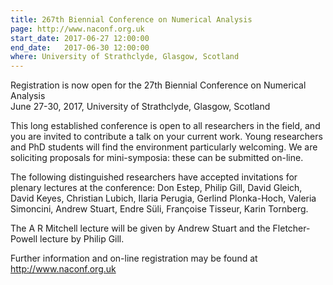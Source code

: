 ```yaml
---
title: 267th Biennial Conference on Numerical Analysis
page: http://www.naconf.org.uk
start_date: 2017-06-27 12:00:00
end_date:   2017-06-30 12:00:00
where: University of Strathclyde, Glasgow, Scotland
---
```



Registration is now open for the 27th Biennial Conference on Numerical Analysis  
June 27-30, 2017, University of Strathclyde, Glasgow, Scotland

This long established conference is open to all researchers in the field, and you are invited to contribute a talk on your current work. Young researchers and PhD students will find the environment particularly welcoming. We are soliciting proposals for mini-symposia: these can be submitted on-line.

The following distinguished researchers have accepted invitations for
plenary lectures at the conference: Don Estep, Philip Gill, David Gleich, David Keyes, Christian Lubich, Ilaria Perugia, Gerlind Plonka-Hoch, Valeria Simoncini, Andrew Stuart, Endre S&uuml;li, Fran&ccedil;oise Tisseur, Karin Tornberg.

The A R Mitchell lecture will be given by Andrew Stuart and the Fletcher-Powell lecture by Philip Gill.

Further information and on-line registration may be found at
<http://www.naconf.org.uk>